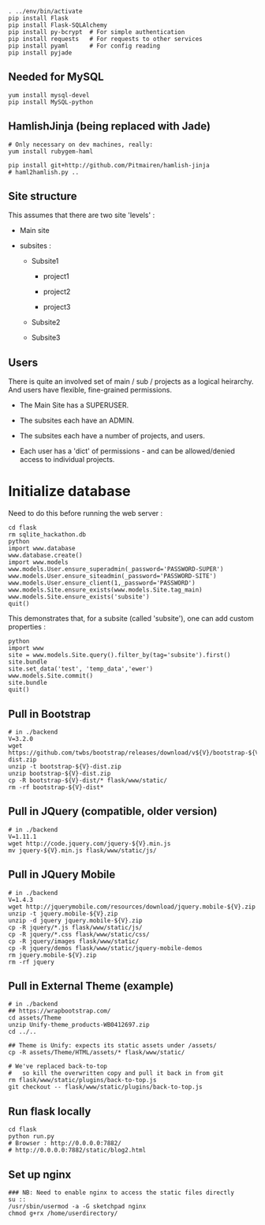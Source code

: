 
```
. ../env/bin/activate
pip install Flask
pip install Flask-SQLAlchemy
pip install py-bcrypt  # For simple authentication
pip install requests   # For requests to other services
pip install pyaml      # For config reading
pip install pyjade
```

Needed for MySQL
---------------------

```
yum install mysql-devel
pip install MySQL-python
```

HamlishJinja (being replaced with Jade)
----------------------------------------------

```
# Only necessary on dev machines, really:
yum install rubygem-haml

pip install git+http://github.com/Pitmairen/hamlish-jinja
# haml2hamlish.py ..
```

Site structure
------------------------------------------------------------
This assumes that there are two site 'levels' : 

* Main site

* subsites : 

  * Subsite1
  
    * project1
    
    * project2
    
    * project3
  
  * Subsite2
  
  * Subsite3

Users
------------------------------------------------------------

There is quite an involved set of main / sub / projects as a logical heirarchy.  And users have flexible, fine-grained permissions.


* The Main Site has a SUPERUSER.  

* The subsites each have an ADMIN.  

* The subsites each have a number of projects, and users.

* Each user has a 'dict' of permissions - and can be allowed/denied access to individual projects.




Initialize database
============================

Need to do this before running the web server :

```
cd flask
rm sqlite_hackathon.db
python 
import www.database
www.database.create()
import www.models
www.models.User.ensure_superadmin(_password='PASSWORD-SUPER')
www.models.User.ensure_siteadmin(_password='PASSWORD-SITE')
www.models.User.ensure_client(1,_password='PASSWORD')
www.models.Site.ensure_exists(www.models.Site.tag_main)
www.models.Site.ensure_exists('subsite')
quit() 
```

This demonstrates that, for a subsite (called 'subsite'), one can add custom properties :

```
python 
import www
site = www.models.Site.query().filter_by(tag='subsite').first()
site.bundle
site.set_data('test', 'temp_data','ewer')
www.models.Site.commit()
site.bundle
quit() 
```



Pull in Bootstrap
------------------

```
# in ./backend
V=3.2.0
wget https://github.com/twbs/bootstrap/releases/download/v${V}/bootstrap-${V}-dist.zip
unzip -t bootstrap-${V}-dist.zip
unzip bootstrap-${V}-dist.zip
cp -R bootstrap-${V}-dist/* flask/www/static/
rm -rf bootstrap-${V}-dist*
```

Pull in JQuery (compatible, older version)
------------------------------------------------------------------------

```
# in ./backend
V=1.11.1
wget http://code.jquery.com/jquery-${V}.min.js
mv jquery-${V}.min.js flask/www/static/js/
```

Pull in JQuery Mobile
------------------------------------

```
# in ./backend
V=1.4.3
wget http://jquerymobile.com/resources/download/jquery.mobile-${V}.zip
unzip -t jquery.mobile-${V}.zip
unzip -d jquery jquery.mobile-${V}.zip
cp -R jquery/*.js flask/www/static/js/
cp -R jquery/*.css flask/www/static/css/
cp -R jquery/images flask/www/static/
cp -R jquery/demos flask/www/static/jquery-mobile-demos
rm jquery.mobile-${V}.zip
rm -rf jquery
```



Pull in External Theme (example)
------------------------------------

```
# in ./backend
## https://wrapbootstrap.com/
cd assets/Theme
unzip Unify-theme_products-WB0412697.zip 
cd ../..

## Theme is Unify: expects its static assets under /assets/
cp -R assets/Theme/HTML/assets/* flask/www/static/

# We've replaced back-to-top
#   so kill the overwritten copy and pull it back in from git
rm flask/www/static/plugins/back-to-top.js
git checkout -- flask/www/static/plugins/back-to-top.js
```


Run flask locally
------------------------------------------

```
cd flask
python run.py
# Browser : http://0.0.0.0:7882/
# http://0.0.0.0:7882/static/blog2.html
```

Set up nginx
---------------------

```
### NB: Need to enable nginx to access the static files directly
su ::
/usr/sbin/usermod -a -G sketchpad nginx 
chmod g+rx /home/userdirectory/
```
